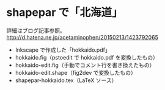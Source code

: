 shapepar で「北海道」
=====================

詳細はブログ記事参照。
http://d.hatena.ne.jp/acetaminophen/20150213/1423792065

- Inkscape で作成した「hokkaido.pdf」
- hokkaido.fig（pstoedit で hokkaido.pdf を変換したもの）
- hokkaido-edit.fig（手動でコメント行を書き換えたもの）
- hokkaido-edit.shape（fig2dev で変換したもの）
- shapepar-hokkaido.tex（LaTeX ソース）
